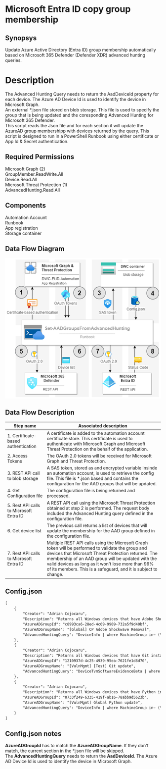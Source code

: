 # Microsoft Entra ID copy group membership

## Synopsys
Update Azure Active Directory (Entra ID) group membership automatically based on Microsoft 365 Defender (Defender XDR) advanced hunting queries.

# Description
The Advanced Hunting Query needs to return the AadDeviceId property for each device. The Azure AD Device Id is used to identify the device in Microsoft Graph.  
An external *.json file stored on blob storage. This file is used to specify the group that is being updated and the coresponding Advanced Hunting for Microsoft 365 Defender.  
This script reads the Json file and for each section it will update the AzureAD group membershipp with devices returned by the query.
This script is designed to run in a PowerShell Runbook using either certificate or App Id & Secret authentication. 

## Required Permissions
Microsoft Graph (2)  
    GroupMember.ReadWrite.All  
    Device.Read.All  
Microsoft Threat Protection (1)  
    AdvancedHunting.Read.All  

## Components
Automation Account  
Runbook  
App registration  
Storage container  

## Data Flow Diagram
![alt text](https://github.com/AdrianbCojocaru/Entra-ID/raw/main/EntraID-Microsoft365Defender%20integration/Diagram.drawio.png "Set-AADGroupsFromAdvancedHunting")

## Data Flow Description
| Step name     | Associated description |
| ------------- | ---------------------- |
| 1. Certificate-based authentication | A certificate is added to the automation account certificate store. This certificate is used to authenticate with Microsoft Graph and Microsoft Threat Protection on the behalf of the  application. |
| 2. Access Tokens | The OAuth 2.0 tokens will be received for Microsoft Graph and Threat Protection. |
| 3. REST API call to blob storage | A SAS token, stored as and encrypted variable insinde an automation account, is used to retrieve the config file. This file is *.json based and contains the configuration for the AAD groups that will be updated. |
| 4. Get Configuration file | The configuration file is being returned and processed. |
| 5. Rest API calls to Microsoft Entra ID | A REST API call using the Microsoft Threat Protection obtained at step 2 is performed. The request body included the Advanced Hunting query defined in the configuration file. |
| 6. Get device list | The previous call returns a list of devices that will update the membership for the AAD group defined in the configuration file. |
| 7. Rest API calls to Microsoft Entra ID | Multiple REST API calls using the Microsoft Graph token will be performed to validate the group and devices that Microsoft Threat Protection returned. The membership of an AAD group will be updated with the valid devices as long as it won't lose more than 99% of its members. This is a safeguard, and it is subject to change. |

## Config.json

```xml
[
    {
        "Creator": "Adrian Cojocaru",
        "Description": "Returns all Windows devices that have Adobe Shocwave installed.",
        "AzureADGroupId": "c8993ca6-28ed-4c09-9909-732a5f9d40bf",
        "AzureADGroupName": "[Global] CP Adobe Shockwave Removal",
        "AdvancedHuntingQuery": "DeviceInfo | where MachineGroup in~ (\"WS Users & Workstations\" , \"WS Unrestricted Internet Access\") | project DeviceId, DeviceName, OSArchitecture, AadDeviceId | join kind=innerunique (DeviceTvmSoftwareEvidenceBeta | where SoftwareName == \"shockwave_player\" | project DeviceId, DiskPaths, RegistryPaths, SoftwareVersion) on DeviceId"
    },
    {
        "Creator": "Adrian Cojocaru",
        "Description": "Returns all Windows devices that have Git installed.",
        "AzureADGroupId": "1210937d-4c25-4939-95ea-7621fe1d8d70",
        "AzureADGroupName": "[VulnMgmt] [Test] Git update",
        "AdvancedHuntingQuery": "DeviceTvmSoftwareEvidenceBeta | where SoftwareVendor == \"git-scm\"  | join (DeviceInfo | where MachineGroup in~ (\"WS Users & Workstations\" , \"WS Unrestricted Internet Access\") and DeviceType == \"Workstation\") on DeviceId | summarize any(DeviceId, DeviceName, LoggedOnUsers, SensorHealthState, RegistryDeviceTag, DeviceManualTags, DeviceDynamicTags) by AadDeviceId"
    },
    {
        "Creator": "Adrian Cojocaru",
        "Description": "Returns all Windows devices that have Python installed.",
        "AzureADGroupId": "0733f249-6335-419f-ab16-78abb9d5623b",
        "AzureADGroupName": "[VulnMgmt] Global Python update",
        "AdvancedHuntingQuery": "DeviceInfo | where MachineGroup in~ (\"WS Users & Workstations\", \"WS Unrestricted Internet Access\") | project DeviceId, DeviceName, OSArchitecture, AadDeviceId | join kind=innerunique ( DeviceTvmSoftwareEvidenceBeta | where SoftwareName == \"python\" and SoftwareName != \"python_launcher\" and (DiskPaths contains \"C:\\\\Program Files\\\\Python\" and DiskPaths !contains \"anaconda\" ) | project DeviceId, DiskPaths, RegistryPaths, SoftwareVersion,SoftwareName) on DeviceId | project DeviceId, DeviceName, OSArchitecture, AadDeviceId, DiskPaths, RegistryPaths, SoftwareVersion, SoftwareName"
    }
]
```

## Config.json notes
**AzureADGroupId** has to match the **AzureADGroupName**. If they don't match, the current section in the *.json file will be skipped.  
The **AdvancedHuntingQuery** needs to return the **AadDeviceId**. The Azure AD Device Id is used to identify the device in Microsoft Graph.